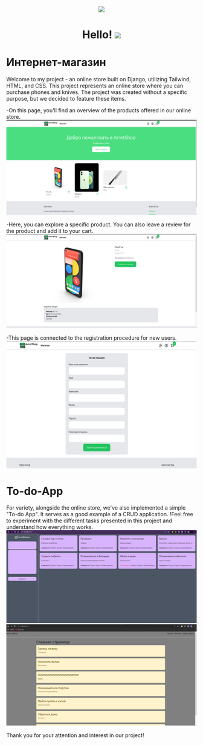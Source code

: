 <div id="header" align="center">
  <img src="https://media.giphy.com/media/BElb9DVpHezcZufOhl/giphy.gif" width="300"/>
</div>

<h1 align="center">
  Hello!
  <img src="https://media.giphy.com/media/hvRJCLFzcasrR4ia7z/giphy.gif" width="30px"/>
</h1>

# Интернет-магазин
Welcome to my project - an online store built on Django, utilizing Tailwind, HTML, and CSS. This project represents an online store where you can purchase phones and knives. The project was created without a specific purpose, but we decided to feature these items.

-On this page, you'll find an overview of the products offered in our online store.
![main_page](./for_readme/shop-1.png)

-Here, you can explore a specific product. You can also leave a review for the product and add it to your cart.
![tovar](./for_readme/shop-2.png)

-This page is connected to the registration procedure for new users.
![list](./for_readme/shop-3.png)

# To-do-App
For variety, alongside the online store, we've also implemented a simple "To-do App". It serves as a good example of a CRUD application.
!Feel free to experiment with the different tasks presented in this project and understand how everything works.
![todo-1](./for_readme/todo-3.png)
![todo-2](./for_readme/todo-2.png)

Thank you for your attention and interest in our project!
